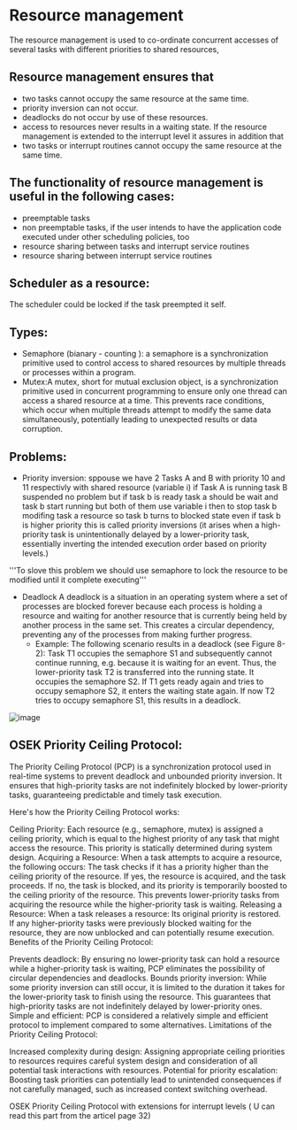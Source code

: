 # Resource management 
The resource management is used to co-ordinate concurrent accesses of several tasks with different priorities to shared resources,

## Resource management ensures that 
 - two tasks cannot occupy the same resource at the same time.
 -  priority inversion can not occur. 
 -  deadlocks do not occur by use of these resources. 
 - access to resources never results in a waiting state.
If the resource management is extended to the interrupt level it assures in addition that
 - two tasks or interrupt routines cannot occupy the same resource at the same time. 

## The functionality of resource management is useful in the following cases: 
 - preemptable tasks 
 - non preemptable tasks, if the user intends to have the application code executed under other scheduling policies, too 
 - resource sharing between tasks and interrupt service routines 
 - resource sharing between interrupt service routines

## Scheduler as a resource:
The scheduler could be locked if the task preempted it self.
 
## Types:
 - Semaphore (bianary - counting ): a semaphore is a synchronization primitive used to control access to shared resources by multiple threads or processes within a program.
 - Mutex:A mutex, short for mutual exclusion object, is a synchronization primitive used in concurrent programming to ensure only one thread can access a shared resource at a time. This prevents race conditions, which occur when multiple threads attempt to modify the same data simultaneously, potentially leading to unexpected results or data corruption.

## Problems:
 
 - Priority inversion:
	sppouse we have 2 Tasks A and B with priority 10 and 11 respectivly with shared resource (variable i) if Task A is running task B suspended no problem 
but if task b is ready task a should be wait and task b start running but both of them use variable i  then to stop task b modifing task a resource so task b turns to blocked state even if task b is higher priority this is called priority inversions
(it arises when a high-priority task is unintentionally delayed by a lower-priority task, essentially inverting the intended execution order based on priority levels.)

'''To slove this problem we should use semaphore to lock the resource to be modified until it complete executing'''  


 - Deadlock
       A deadlock is a situation in an operating system where a set of processes are blocked forever because each process is holding a resource and waiting for another resource that is currently being held by another process in the same set. This creates a circular dependency, preventing any of the processes from making further progress.
   - Example:
		The following scenario results in a deadlock (see Figure 8-2):  Task T1 occupies the semaphore S1 and subsequently cannot continue running, e.g. because it is waiting for an event. Thus, the lower-priority task T2 is transferred into the running state. It occupies the semaphore S2. If T1 gets ready again and tries to occupy semaphore S2, it enters the waiting state again. If now T2 tries to occupy semaphore S1, this results in a deadlock.


![image](https://github.com/Rabie45/OSEK/assets/76526170/4ca82aed-8f26-48cd-a869-80c4aa007e19)


## OSEK Priority Ceiling Protocol: 
The Priority Ceiling Protocol (PCP) is a synchronization protocol used in real-time systems to prevent deadlock and unbounded priority inversion. It ensures that high-priority tasks are not indefinitely blocked by lower-priority tasks, guaranteeing predictable and timely task execution.

Here's how the Priority Ceiling Protocol works:

Ceiling Priority: Each resource (e.g., semaphore, mutex) is assigned a ceiling priority, which is equal to the highest priority of any task that might access the resource. This priority is statically determined during system design.
Acquiring a Resource: When a task attempts to acquire a resource, the following occurs:
The task checks if it has a priority higher than the ceiling priority of the resource.
If yes, the resource is acquired, and the task proceeds.
If no, the task is blocked, and its priority is temporarily boosted to the ceiling priority of the resource. This prevents lower-priority tasks from acquiring the resource while the higher-priority task is waiting.
Releasing a Resource: When a task releases a resource:
Its original priority is restored.
If any higher-priority tasks were previously blocked waiting for the resource, they are now unblocked and can potentially resume execution.
Benefits of the Priority Ceiling Protocol:

Prevents deadlock: By ensuring no lower-priority task can hold a resource while a higher-priority task is waiting, PCP eliminates the possibility of circular dependencies and deadlocks.
Bounds priority inversion: While some priority inversion can still occur, it is limited to the duration it takes for the lower-priority task to finish using the resource. This guarantees that high-priority tasks are not indefinitely delayed by lower-priority ones.
Simple and efficient: PCP is considered a relatively simple and efficient protocol to implement compared to some alternatives.
Limitations of the Priority Ceiling Protocol:

Increased complexity during design: Assigning appropriate ceiling priorities to resources requires careful system design and consideration of all potential task interactions with resources.
Potential for priority escalation: Boosting task priorities can potentially lead to unintended consequences if not carefully managed, such as increased context switching overhead.

OSEK Priority Ceiling Protocol with extensions for interrupt levels ( U can read this part from the articel page 32)





  
